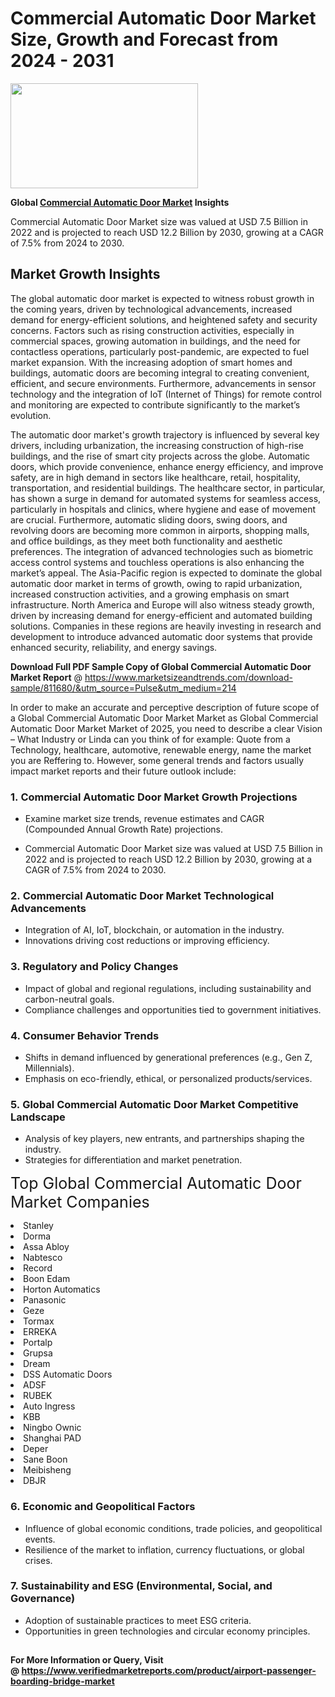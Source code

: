 <H1>Commercial Automatic Door Market Size, Growth and Forecast from 2024 - 2031</H1><img class="aligncenter size-medium wp-image-584254" src="https://thirdeyenews.in/wp-content/uploads/2024/09/Global-Market-Research-300x168.jpeg" alt="" width="300" height="168" /><p><strong>Global&nbsp;<a href="https://www.marketsizeandtrends.com/download-sample/811680/&amp;utm_source=Pulse&amp;utm_medium=214">Commercial Automatic Door Market</a> Insights</strong></p><p>Commercial Automatic Door Market size was valued at USD 7.5 Billion in 2022 and is projected to reach USD 12.2 Billion by 2030, growing at a CAGR of 7.5% from 2024 to 2030.</p><p><h2>Market Growth Insights</h2> <p>The global automatic door market is expected to witness robust growth in the coming years, driven by technological advancements, increased demand for energy-efficient solutions, and heightened safety and security concerns. Factors such as rising construction activities, especially in commercial spaces, growing automation in buildings, and the need for contactless operations, particularly post-pandemic, are expected to fuel market expansion. With the increasing adoption of smart homes and buildings, automatic doors are becoming integral to creating convenient, efficient, and secure environments. Furthermore, advancements in sensor technology and the integration of IoT (Internet of Things) for remote control and monitoring are expected to contribute significantly to the market’s evolution. </p> <p>The automatic door market's growth trajectory is influenced by several key drivers, including urbanization, the increasing construction of high-rise buildings, and the rise of smart city projects across the globe. Automatic doors, which provide convenience, enhance energy efficiency, and improve safety, are in high demand in sectors like healthcare, retail, hospitality, transportation, and residential buildings. The healthcare sector, in particular, has shown a surge in demand for automated systems for seamless access, particularly in hospitals and clinics, where hygiene and ease of movement are crucial. Furthermore, automatic sliding doors, swing doors, and revolving doors are becoming more common in airports, shopping malls, and office buildings, as they meet both functionality and aesthetic preferences. The integration of advanced technologies such as biometric access control systems and touchless operations is also enhancing the market’s appeal. The Asia-Pacific region is expected to dominate the global automatic door market in terms of growth, owing to rapid urbanization, increased construction activities, and a growing emphasis on smart infrastructure. North America and Europe will also witness steady growth, driven by increasing demand for energy-efficient and automated building solutions. Companies in these regions are heavily investing in research and development to introduce advanced automatic door systems that provide enhanced security, reliability, and energy savings. </p><p><span class=""><strong>Download Full PDF Sample Copy of Global Commercial Automatic Door Market Report</strong> @ <a href="https://www.marketsizeandtrends.com/download-sample/811680/&amp;utm_source=Pulse&amp;utm_medium=214" target="_blank">https://www.marketsizeandtrends.com/download-sample/811680/&amp;utm_source=Pulse&amp;utm_medium=214</a></span></p><p>In order to make an accurate and perceptive description of future scope of a Global&nbsp;Commercial Automatic Door Market Market as Global&nbsp;Commercial Automatic Door Market Market of 2025, you need to describe a clear Vision &ndash; What Industry or Linda can you think of for example: Quote from a Technology, healthcare, automotive, renewable energy, name the market you are Reffering to. However, some general trends and factors usually impact market reports and their future outlook include:</p><h3>1.&nbsp;<strong>Commercial Automatic Door Market Growth Projections</strong></h3><ul><li>Examine market size trends, revenue estimates and CAGR (Compounded Annual Growth Rate) projections.</li><li><p>Commercial Automatic Door Market size was valued at USD 7.5 Billion in 2022 and is projected to reach USD 12.2 Billion by 2030, growing at a CAGR of 7.5% from 2024 to 2030.</p></li></ul><h3>2.&nbsp;<strong>Commercial Automatic Door Market Technological Advancements</strong></h3><ul><li>Integration of AI, IoT, blockchain, or automation in the industry.</li><li>Innovations driving cost reductions or improving efficiency.</li></ul><h3>3.&nbsp;<strong>Regulatory and Policy Changes</strong></h3><ul><li>Impact of global and regional regulations, including sustainability and carbon-neutral goals.</li><li>Compliance challenges and opportunities tied to government initiatives.</li></ul><h3>4.&nbsp;<strong>Consumer Behavior Trends</strong></h3><ul><li>Shifts in demand influenced by generational preferences (e.g., Gen Z, Millennials).</li><li>Emphasis on eco-friendly, ethical, or personalized products/services.</li></ul><h3>5.&nbsp;<strong>Global Commercial Automatic Door Market Competitive Landscape</strong></h3><ul><li>Analysis of key players, new entrants, and partnerships shaping the industry.</li><li>Strategies for differentiation and market penetration.</li></ul><p data-pm-slice="1 1 []"><span style="color: inherit; font-family: inherit; font-size: 25px;">Top Global Commercial Automatic Door Market Companies</span></p><div class="" data-test-id=""><p><li>Stanley</li><li> Dorma</li><li> Assa Abloy</li><li> Nabtesco</li><li> Record</li><li> Boon Edam</li><li> Horton Automatics</li><li> Panasonic</li><li> Geze</li><li> Tormax</li><li> ERREKA</li><li> Portalp</li><li> Grupsa</li><li> Dream</li><li> DSS Automatic Doors</li><li> ADSF</li><li> RUBEK</li><li> Auto Ingress</li><li> KBB</li><li> Ningbo Ownic</li><li> Shanghai PAD</li><li> Deper</li><li> Sane Boon</li><li> Meibisheng</li><li> DBJR</li></p></div><h3>6.&nbsp;<strong>Economic and Geopolitical Factors</strong></h3><ul><li>Influence of global economic conditions, trade policies, and geopolitical events.</li><li>Resilience of the market to inflation, currency fluctuations, or global crises.</li></ul><h3>7.&nbsp;<strong>Sustainability and ESG (Environmental, Social, and Governance)</strong></h3><ul><li>Adoption of sustainable practices to meet ESG criteria.</li><li>Opportunities in green technologies and circular economy principles.</li></ul><h2><strong style="font-size: 14px;">For More Information or Query, Visit @&nbsp;</strong><a style="background-color: #ffffff; font-size: 14px;" href="https://www.marketsizeandtrends.com/report/commercial-automatic-door-market/" target="_blank">https://www.verifiedmarketreports.com/product/airport-passenger-boarding-bridge-market</a></h2>
